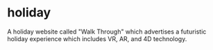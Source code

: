 # holiday

A holiday website called "Walk Through" which advertises a futuristic holiday experience which includes VR, AR, and 4D technology.

